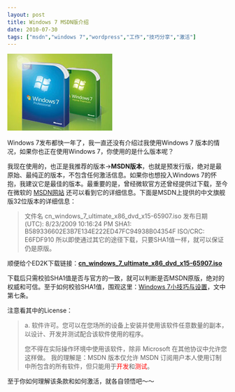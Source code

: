 ```yaml
---
layout: post
title: Windows 7 MSDN版介绍
date: 2010-07-30
tags: ["msdn","windows 7","wordpress","工作","技巧分享","激活"]
---
```


![Windows 7 MSDN版](img/2010/073001.jpg)

Windows 7发布都快一年了，我一直还没有介绍过我使用Windows 7 版本的情况，如果你也正在使用Windows 7，你使用的是什么版本呢？

我现在使用的，也正是我推荐的版本→**MSDN版本**，也就是预发行版，绝对是最原始、最纯正的版本，不包含任何激活信息。如果你也想投入Windows 7的怀抱，我建议它是最佳的版本。最重要的是，曾经微软官方还曾经提供过下载，至今在微软的 [MSDN网站](http://msdn.microsoft.com/zh-cn/subscriptions/downloads/default.aspx) 还可以看到它的详细信息。下面是MSDN上提供的中文旗舰版32位版本的详细信息：

<!--more-->
> 文件名 cn_windows_7_ultimate_x86_dvd_x15-65907.iso
> 发布日期 (UTC): 8/23/2009 10:16:24 PM
> SHA1: B589336602E3B7E134E222ED47FC94938B04354F
> ISO/CRC: E6FDF910
所以即使通过其它的途径下载，只要SHA1值一样，就可以保证仍是原版。

顺便给个ED2K下载链接：[**cn_windows_7_ultimate_x86_dvd_x15-65907.iso**](ed2k://'file'cn_windows_7_ultimate_x86_dvd_x15-65907.iso'2604238848'd6f139d7a45e81b76199ddccddc4b509'h=xlul3jrujssgtfx4pgzjiymovw5wjsno'/)

下载后只需校验SHA1值是否与官方的一致，就可以判断是否MSDN原版，绝对的权威和可信。至于如何校验SHA1值，围观这里：[Windows 7小技巧与设置](http://www.kisa747.com/tips-of-windows7.html)，文中第七条。

注意看其中的License：
> a. 软件许可。您可以在您场所的设备上安装并使用该软件任意数量的副本，以设计、开发并测试配合该软件使用的程序。
> 
> 您不得在实际操作环境中使用该软件，除非 Microsoft 在其他协议中允许您这样做。
我的理解是：MSDN 版本仅允许 MSDN 订阅用户本人使用订制中所包含的所有软件，但只能用于<span style="color: #ff0000;">开发</span>和<span style="color: #ff0000;">测试</span>。

至于你如何理解该条款和如何激活，就各自领悟吧～～